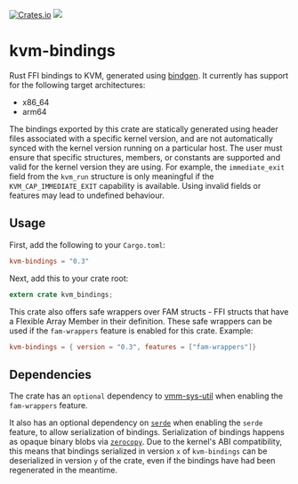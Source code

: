 [![Crates.io](https://img.shields.io/crates/v/kvm-bindings.svg)](https://crates.io/crates/kvm-bindings)
![](https://img.shields.io/crates/l/kvm-bindings.svg)
# kvm-bindings
Rust FFI bindings to KVM, generated using
[bindgen](https://crates.io/crates/bindgen). It currently has support for the
following target architectures:
- x86_64
- arm64

The bindings exported by this crate are statically generated using header files
associated with a specific kernel version, and are not automatically synced with
the kernel version running on a particular host. The user must ensure that
specific structures, members, or constants are supported and valid for the
kernel version they are using. For example, the `immediate_exit` field from the
`kvm_run` structure is only meaningful if the `KVM_CAP_IMMEDIATE_EXIT`
capability is available. Using invalid fields or features may lead to undefined
behaviour.

## Usage
First, add the following to your `Cargo.toml`:
```toml
kvm-bindings = "0.3"
```
Next, add this to your crate root:
```rust
extern crate kvm_bindings;
```

This crate also offers safe wrappers over FAM structs - FFI structs that have
a Flexible Array Member in their definition.
These safe wrappers can be used if the `fam-wrappers` feature is enabled for
this crate. Example:
```toml
kvm-bindings = { version = "0.3", features = ["fam-wrappers"]}
```

## Dependencies
The crate has an `optional` dependency to
[vmm-sys-util](https://crates.io/crates/vmm-sys-util) when enabling the
`fam-wrappers` feature.

It also has an optional dependency on [`serde`](serde.rs) when enabling the 
`serde` feature, to allow serialization of bindings. Serialization of
bindings happens as opaque binary blobs via [`zerocopy`](https://google.github.io/comprehensive-rust/bare-metal/useful-crates/zerocopy.html).
Due to the kernel's ABI compatibility, this means that bindings serialized
in version `x` of `kvm-bindings` can be deserialized in version `y` of the
crate, even if the bindings have had been regenerated in the meantime.
